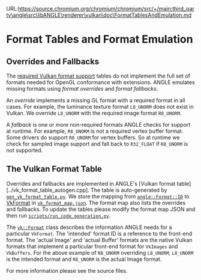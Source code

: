 URL:https://source.chromium.org/chromium/chromium/src/+/main:third_party\angle\src\libANGLE\renderer\vulkan\doc\FormatTablesAndEmulation.md
# Format Tables and Format Emulation

## Overrides and Fallbacks

The [required Vulkan format support][VulkanRequiredSupport] tables do not implement the full set of
formats needed for OpenGL conformance with extensions. ANGLE emulates missing formats using *format
overrides* and *format fallbacks*.

An *override* implements a missing GL format with a required format in all cases. For example, the
luminance texture format `L8_UNORM` does not exist in Vulkan. We override `L8_UNORM` with the
required image format `R8_UNORM`.

A *fallback* is one or more non-required formats ANGLE checks for support at runtime. For example,
`R8_UNORM` is not a required vertex buffer format. Some drivers do support `R8_UNORM` for vertex
buffers. So at runtime we check for sampled image support and fall back to `R32_FLOAT` if `R8_UNORM`
is not supported.

## The Vulkan Format Table

Overrides and fallbacks are implemented in ANGLE's [Vulkan format table][../vk_format_table_autogen.cpp].
The table is auto-generated by [`gen_vk_format_table.py`](../gen_vk_format_table.py). We store the mapping from
[`angle::Format::ID`](../../FormatID_autogen.h) to [VkFormat][VkFormat] in
[`vk_format_map.json`](../vk_format_map.json). The format map also lists the overrides and fallbacks.
To update the tables please modify the format map JSON and then run
[`scripts/run_code_generation.py`][RunCodeGeneration].

The [`vk::Format`](../vk_format_utils.h) class describes the information ANGLE needs for a particular
`VkFormat`. The 'intended' format ID is a reference to the front-end format. The 'actual Image' and
'actual Buffer' formats are the native Vulkan formats that implement a particular front-end format
for `VkImages` and `VkBuffers`. For the above example of `R8_UNORM` overriding `L8_UNORM`,
`L8_UNORM` is the intended format and `R8_UNORM` is the actual Image format.

For more information please see the source files.

[VulkanRequiredSupport]: https://renderdoc.org/vkspec_chunked/chap37.html#features-required-format-support
[VkFormat]: https://renderdoc.org/vkspec_chunked/chap37.html#VkFormat
[RunCodeGeneration]: ../../../../scripts/run_code_generation.py
